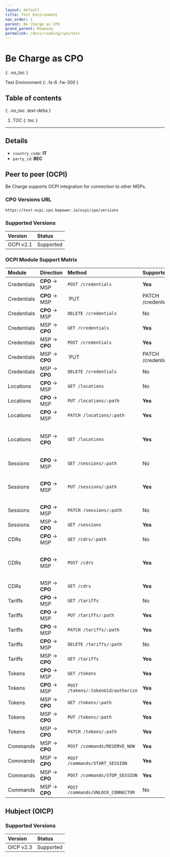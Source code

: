 ```yaml
---
layout: default
title: Test Environment
nav_order: 1
parent: Be Charge as CPO
grand_parent: Roaming
permalink: /docs/roaming/cpo/test
---
```


# Be Charge as CPO
{: .no_toc }

Test Environment
{: .fs-6 .fw-300 }

## Table of contents
{: .no_toc .text-delta }

1. TOC
{: toc }

---

## Details

- `country_code`: **IT**
- `party_id`: **BEC**

## Peer to peer (OCPI)

Be Charge supports OCPI integration for connection to other MSPs.

### CPO Versions URL

```
https://test-ocpi.cpo.bepower.io/ocpi/cpo/versions
```

### Supported Versions

| Version   | Status    |
|:----------|:----------|
| OCPI v2.1 | Supported |

### OCPI Module Support Matrix

| Module      | Direction          | Method                             | Supported? | Notes                                              |
|:------------|:-------------------|:-----------------------------------|:-----------|:---------------------------------------------------|
| Credentials | **CPO** &rarr; MSP | `POST /credentials`                | **Yes**    |                                                    |
| Credentials | **CPO** &rarr; MSP | `PUT|PATCH /credentials`           | **Yes**    |                                                    |
| Credentials | **CPO** &rarr; MSP | `DELETE /credentials`              | No         |                                                    |
| Credentials | MSP &rarr; **CPO** | `GET /credentials`                 | **Yes**    |                                                    |
| Credentials | MSP &rarr; **CPO** | `POST /credentials`                | **Yes**    |                                                    |
| Credentials | MSP &rarr; **CPO** | `PUT|PATCH /credentials`           | **Yes**    |                                                    |
| Credentials | MSP &rarr; **CPO** | `DELETE /credentials`              | No         |                                                    |
| Locations   | **CPO** &rarr; MSP | `GET /locations`                   | No         |                                                    |
| Locations   | **CPO** &rarr; MSP | `PUT /locations/:path`             | **Yes**    |                                                    |
| Locations   | **CPO** &rarr; MSP | `PATCH /locations/:path`           | **Yes**    |                                                    |
| Locations   | MSP &rarr; **CPO** | `GET /locations`                   | **Yes**    | Locations won't be available right after handshake |
| Sessions    | **CPO** &rarr; MSP | `GET /sessions/:path`              | No         |                                                    |
| Sessions    | **CPO** &rarr; MSP | `PUT /sessions/:path`              | **Yes**    | `CDR` and `Session` will have the same id          |
| Sessions    | **CPO** &rarr; MSP | `PATCH /sessions/:path`            | No         | Using `PUT` instead                                |
| Sessions    | MSP &rarr; **CPO** | `GET /sessions`                    | **Yes**    |                                                    |
| CDRs        | **CPO** &rarr; MSP | `GET /cdrs/:path`                  | No         |                                                    |
| CDRs        | **CPO** &rarr; MSP | `POST /cdrs`                       | **Yes**    | `CDR` and `Session` will have the same id          |
| CDRs        | MSP &rarr; **CPO** | `GET /cdrs`                        | **Yes**    |                                                    |
| Tariffs     | **CPO** &rarr; MSP | `GET /tariffs`                     | No         |                                                    |
| Tariffs     | **CPO** &rarr; MSP | `PUT /tariffs/:path`               | **Yes**    |                                                    |
| Tariffs     | **CPO** &rarr; MSP | `PATCH /tariffs/:path`             | **Yes**    |                                                    |
| Tariffs     | **CPO** &rarr; MSP | `DELETE /tariffs/:path`            | No         |                                                    |
| Tariffs     | MSP &rarr; **CPO** | `GET /tariffs`                     | **Yes**    |                                                    |
| Tokens      | **CPO** &rarr; MSP | `GET /tokens`                      | **Yes**    |                                                    |
| Tokens      | **CPO** &rarr; MSP | `POST /tokens/:tokenUid/authorize` | **Yes**    |                                                    |
| Tokens      | MSP &rarr; **CPO** | `GET /tokens/:path`                | **Yes**    |                                                    |
| Tokens      | MSP &rarr; **CPO** | `PUT /tokens/:path`                | **Yes**    |                                                    |
| Tokens      | MSP &rarr; **CPO** | `PATCH /tokens/:path`              | **Yes**    |                                                    |
| Commands    | MSP &rarr; **CPO** | `POST /commands/RESERVE_NOW`       | **Yes**    |                                                    |
| Commands    | MSP &rarr; **CPO** | `POST /commands/START_SESSION`     | **Yes**    |                                                    |
| Commands    | MSP &rarr; **CPO** | `POST /commands/STOP_SESSION`      | **Yes**    |                                                    |
| Commands    | MSP &rarr; **CPO** | `POST /commands/UNLOCK_CONNECTOR`  | No         |                                                    |

## Hubject (OICP)

### Supported Versions

| Version   | Status    |
|:----------|:----------|
| OICP v2.3 | Supported |
